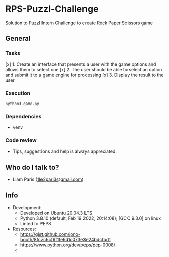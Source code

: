 # RPS-Puzzl-Challenge #

Solution to Puzzl Intern Challenge to create Rock Paper Scissors game

## General ##

### Tasks ###
[x] 1. Create an interface that presents a user with the game options and allows them to select one
[x] 2. The user should be able to select an option and submit it to a game engine for processing
[x] 3. Display the result to the user

### Execution ###

~~~~
python3 game.py
~~~~

### Dependencies ###
* venv

### Code review ###
* Tips, suggestions and help is always appreciated.

## Who do I talk to? ##
* Liam Paris (1le2pari3@gmail.com)

## Info ##
* Development:
  * Developed on Ubuntu 20.04.3 LTS
  * Python 3.8.10 (default, Feb 19 2022, 20:14:08); [GCC 9.3.0] on linux
  * Linted to PEP8
* Resources:
  * https://gist.github.com/jono-booth/8fc7c6cf6f1fe6d1c073e3e24bdcfbd1
  * https://www.python.org/dev/peps/pep-0008/
  *

